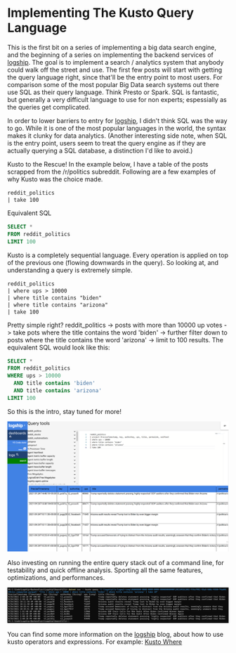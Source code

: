 # Implementing The Kusto Query Language

This is the first bit on a series of implementing a big data search engine, and the beginning of a series on implementing the backend services of [logship](https://logship.ai). The goal is to implement a search / analytics system that anybody could walk off the street and use. The first few posts will start with getting the query language right, since that'll be the entry point to most users. For comparison some of the most popular Big Data search systems out there use SQL as their query language. Think Presto or Spark. SQL is fantastic, but generally a very difficult language to use for non experts; espessially as the queries get complicated.

In order to lower barriers to entry for [logship](https://logship.ai), I didn't think SQL was the way to go. While it is one of the most popular languages in the world, the syntax makes it clunky for data analytics. (Another interesting side note, when SQL is the entry point, users seem to treat the query engine as if they are actually querying a SQL database, a distinction I'd like to avoid.)

Kusto to the Rescue! In the example below, I have a table of the posts scrapped from the /r/politics subreddit. Following are a few examples of why Kusto was the choice made.

```kusto
reddit_politics
| take 100
```

Equivalent SQL

```sql
SELECT *
FROM reddit_politics
LIMIT 100
```

Kusto is a completely sequential language. Every operation is applied on top of the previous one (flowing downwards in the query). So looking at, and understanding a query is extremely simple.

```kusto
reddit_politics
| where ups > 10000
| where title contains "biden"
| where title contains "arizona"
| take 100
```

Pretty simple right? reddit_politics -> posts with more than 10000 up votes -> take pots where the title contains the word 'biden' -> further filter down to posts where the title contains the word 'arizona' -> limit to 100 results.
The equivalent SQL would look like this:

```sql
SELECT *
FROM reddit_politics
WHERE ups > 10000
  AND title contains 'biden'
  AND title contains 'arizona'
LIMIT 100
```

So this is the intro, stay tuned for more!

![Simple kusto query](/images/logship_simple_kusto-filter-09-25.png)

Also investing on running the entire query stack out of a command line, for testability and quick offline analysis. Sporting all the same features, optimizations, and performances.

![Simple kusto CLI](/images/logship_kusto_cli_reddit_politics_09_26_2021.png)

You can find some more information on the [logship](https://logship.ai) blog, about how to use kusto operators and expressions. For example: [Kusto Where](http://logship.ai/docs/kusto-where/)
